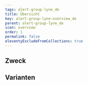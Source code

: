 ```yaml
---
tags: alert-group-lyne_de
title: Übersicht
key: alert-group-lyne-overview_de
parent: alert-group-lyne_de
icon: overview
order: 1
permalink: false
eleventyExcludeFromCollections: true
---
```


## Zweck

## Varianten

